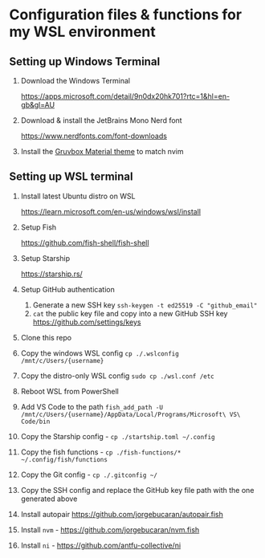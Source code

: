 # Configuration files & functions for my WSL environment

## Setting up Windows Terminal

1. Download the Windows Terminal

   https://apps.microsoft.com/detail/9n0dx20hk701?rtc=1&hl=en-gb&gl=AU

2. Download & install the JetBrains Mono Nerd font

   https://www.nerdfonts.com/font-downloads

3. Install the [Gruvbox Material theme](https://gist.github.com/sainnhe/587a1bba123cb25a3ed83ced613c20c0) to match nvim

## Setting up WSL terminal

1. Install latest Ubuntu distro on WSL

   https://learn.microsoft.com/en-us/windows/wsl/install

2. Setup Fish

   https://github.com/fish-shell/fish-shell

3. Setup Starship

   https://starship.rs/

4. Setup GitHub authentication

   1. Generate a new SSH key `ssh-keygen -t ed25519 -C "github_email"`
   2. `cat` the public key file and copy into a new GitHub SSH key https://github.com/settings/keys

5. Clone this repo
6. Copy the windows WSL config `cp ./.wslconfig /mnt/c/Users/{username}`
7. Copy the distro-only WSL config `sudo cp ./wsl.conf /etc`
8. Reboot WSL from PowerShell
9. Add VS Code to the path `fish_add_path -U /mnt/c/Users/{username}/AppData/Local/Programs/Microsoft\ VS\ Code/bin`
10. Copy the Starship config - `cp ./startship.toml ~/.config`
11. Copy the fish functions - `cp ./fish-functions/* ~/.config/fish/functions`
12. Copy the Git config - `cp ./.gitconfig ~/`
13. Copy the SSH config and replace the GitHub key file path with the one generated above
14. Install autopair https://github.com/jorgebucaran/autopair.fish
15. Install `nvm` - https://github.com/jorgebucaran/nvm.fish
16. Install `ni` - https://github.com/antfu-collective/ni

